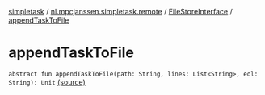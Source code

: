 [simpletask](../../index.md) / [nl.mpcjanssen.simpletask.remote](../index.md) / [FileStoreInterface](index.md) / [appendTaskToFile](.)

# appendTaskToFile

`abstract fun appendTaskToFile(path: String, lines: List<String>, eol: String): Unit` [(source)](https://github.com/mpcjanssen/simpletask-android/blob/master/src/main/java/nl/mpcjanssen/simpletask/remote/FileStoreInterface.kt#L22)